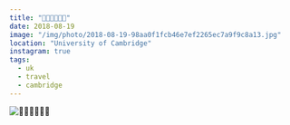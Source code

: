 ```yaml
---
title: "👑👑👑👑👑👑"
date: 2018-08-19
image: "/img/photo/2018-08-19-98aa0f1fcb46e7ef2265ec7a9f9c8a13.jpg"
location: "University of Cambridge"
instagram: true
tags:
  - uk
  - travel
  - cambridge
---
```


![👑👑👑👑👑👑](/img/photo/2018-08-19-98aa0f1fcb46e7ef2265ec7a9f9c8a13.jpg)
